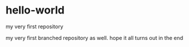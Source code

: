 # hello-world
my very first repository

my very first branched repository as well.
hope it all turns out in the end

